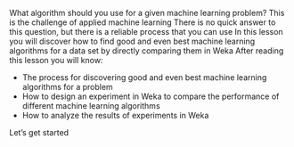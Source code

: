 What algorithm should you use for a given machine learning problem? This is the challenge
of applied machine learning There is no quick answer to this question, but there is a reliable
process that you can use In this lesson you will discover how to find good and even best
machine learning algorithms for a data set by directly comparing them in Weka After reading
this lesson you will know:
- The process for discovering good and even best machine learning algorithms for a problem
- How to design an experiment in Weka to compare the performance of different machine
learning algorithms
- How to analyze the results of experiments in Weka

Let’s get started
